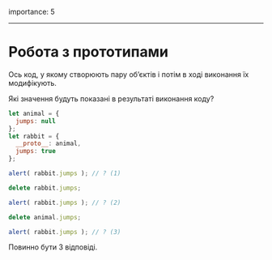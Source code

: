 importance: 5

---

# Робота з прототипами

Ось код, у якому створюють пару об’єктів і потім в ході виконання їх модифікують.

Які значення будуть показані в результаті виконання коду?

```js
let animal = {
  jumps: null
};
let rabbit = {
  __proto__: animal,
  jumps: true
};

alert( rabbit.jumps ); // ? (1)

delete rabbit.jumps;

alert( rabbit.jumps ); // ? (2)

delete animal.jumps;

alert( rabbit.jumps ); // ? (3)
```

Повинно бути 3 відповіді.
